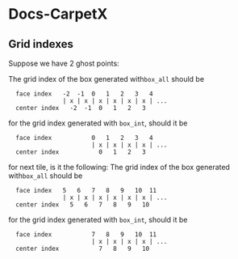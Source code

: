 # Docs-CarpetX

## Grid indexes

Suppose we have 2 ghost points:

The grid index of the box generated with`box_all` should be
```
  face index   -2  -1  0   1   2   3   4
               | x | x | x | x | x | x | ...
  center index   -2  -1  0   1   2   3
```
for the grid index generated with `box_int`, should it be
```
  face index           0   1   2   3   4
                       | x | x | x | x | ...
  center index           0   1   2   3
```

for next tile, is it the following:
The grid index of the box generated with`box_all` should be
```
  face index   5   6   7   8   9   10  11
               | x | x | x | x | x | x | ...
  center index   5   6   7   8   9   10
```
for the grid index generated with `box_int`, should it be
```
  face index           7   8   9   10  11
                       | x | x | x | x | ...
  center index           7   8   9   10
```

